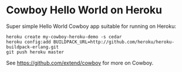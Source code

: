 Cowboy Hello World on Heroku
============================

Super simple Hello World Cowboy app suitable for running on Heroku:

```
heroku create my-cowboy-heroku-demo -s cedar
heroku config:add BUILDPACK_URL=http://github.com/heroku/heroku-buildpack-erlang.git
git push heroku master
```

See https://github.com/extend/cowboy for more on Cowboy.
